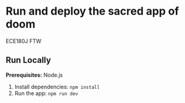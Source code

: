 # Run and deploy the sacred app of doom

ECE180J FTW

## Run Locally

**Prerequisites:**  Node.js


1. Install dependencies:
   `npm install`
2. Run the app:
   `npm run dev`
